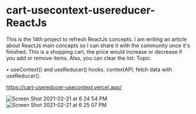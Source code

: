 # cart-usecontext-usereducer-ReactJs

This is the 14th project to refresh ReactJs concepts. I am writing an article about ReactJs main concepts so I can share it with the community once it's finished.
This is a shopping cart, the price would increase or decrease if you add or remove items. Also, you can clear the list.
Topic:

• useContext() and useReducer() hooks, contextAPI, fetch data with useReducer().


https://cart-usereducer-usecontext.vercel.app/


![Screen Shot 2021-02-21 at 6 24 54 PM](https://user-images.githubusercontent.com/60779542/108628273-6d5ffb80-7473-11eb-9cfc-339c2ee80611.png)
![Screen Shot 2021-02-21 at 6 25 07 PM](https://user-images.githubusercontent.com/60779542/108628275-6df89200-7473-11eb-9b30-1ff93098a531.png)
